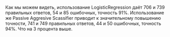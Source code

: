 Как мы можем видеть, использование LogisticRegression даёт 706 и 739 правильных ответов, 54 и 85 ошибочных, точность 91%. Использование же Passive Aggresive Scassifier приводит к значительному повышению точности, 741 и 749 правильных ответов, 44 и 50 ошибочных, точность 94%. Что на 3 процента выше.
